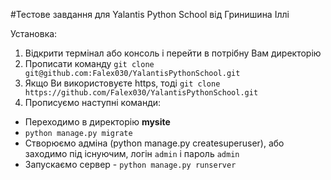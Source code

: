 #Тестове завдання для Yalantis Python School від Гринишина Іллі


Установка:

1. Відкрити термінал або консоль і перейти в потрібну Вам директорію
2. Прописати команду `git clone git@github.com:Falex030/YalantisPythonSchool.git`
3. Якщо Ви використовуєте https, тоді `git clone https://github.com/Falex030/YalantisPythonSchool.git`
4. Прописуємо наступні команди:
- Переходимо в директорію **mysite**
- `python manage.py migrate`
- Створюємо адміна (python manage.py createsuperuser), або заходимо під існуючим, логін `admin` і пароль `admin` 
- Запускаємо сервер - `python manage.py runserver`
